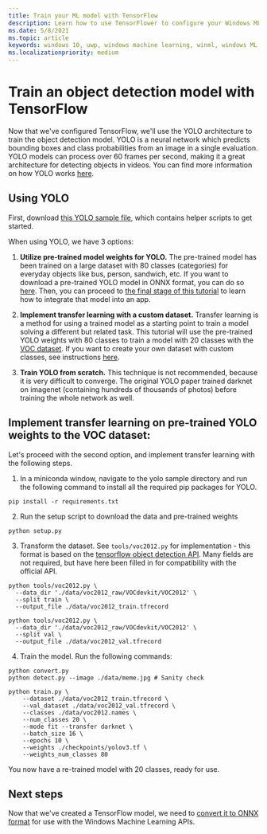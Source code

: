 ```yaml
---
title: Train your ML model with TensorFlow
description: Learn how to use TensorFlower to configure your Windows ML model.
ms.date: 5/8/2021
ms.topic: article
keywords: windows 10, uwp, windows machine learning, winml, windows ML, tutorials, pytorch
ms.localizationpriority: medium
---
```


# Train an object detection model with TensorFlow

Now that we've configured TensorFlow, we'll use the YOLO architecture to train the object detection model. YOLO is a neural network which predicts bounding boxes and class probabilities from an image in a single evaluation. YOLO models can process over 60 frames per second, making it a great architecture for detecting objects in videos. You can find more information on how YOLO works [here](https://arxiv.org/pdf/1506.02640v5.pdf).

## Using YOLO

First, download [this YOLO sample file](https://github.com/microsoft/DirectML/tree/master/TensorFlow/yolov3), which contains helper scripts to get started.

When using YOLO, we have 3 options:

1.	**Utilize pre-trained model weights for YOLO.** The pre-trained model has been trained on a large dataset with 80 classes (categories) for everyday objects like bus, person, sandwich, etc. If you want to download a pre-trained YOLO model in ONNX format, you can do so [here](https://github.com/microsoft/Windows-Machine-Learning/tree/master/Samples/Tutorial%20Samples/YOLOv4ObjectDetection). Then, you can proceed to [the final stage of this tutorial](tensorflow-deploy-model.md) to learn how to integrate that model into an app.

2.	**Implement transfer learning with a custom dataset.** Transfer learning is a method for using a trained model as a starting point to train a model solving a different but related task. This tutorial will use the pre-trained YOLO weights with 80 classes to train a model with 20 classes with the [VOC dataset](https://www.tensorflow.org/datasets/catalog/voc). If you want to create your own dataset with custom classes, see instructions [here](https://github.com/AlexeyAB/Yolo_mark).

3.	**Train YOLO from scratch.** This technique is not recommended, because it is very difficult to converge. The original YOLO paper trained darknet on imagenet (containing hundreds of thousands of photos) before training the whole network as well.

## Implement transfer learning on pre-trained YOLO weights to the VOC dataset:

Let's proceed with the second option, and implement transfer learning with the following steps.

1. In a miniconda window, navigate to the yolo sample directory and run the following command to install all the required pip packages for YOLO.

`pip install -r requirements.txt`

2. Run the setup script to download the data and pre-trained weights

`python setup.py`

3. Transform the dataset. See `tools/voc2012.py` for implementation - this format is based on the [tensorflow object detection API](https://github.com/tensorflow/models/tree/master/research/object_detection). Many fields are not required, but have here been filled in for compatibility with the official API.

```
python tools/voc2012.py \
  --data_dir './data/voc2012_raw/VOCdevkit/VOC2012' \
  --split train \
  --output_file ./data/voc2012_train.tfrecord

python tools/voc2012.py \
  --data_dir './data/voc2012_raw/VOCdevkit/VOC2012' \
  --split val \
  --output_file ./data/voc2012_val.tfrecord
```

4. Train the model. Run the following commands:

```
python convert.py
python detect.py --image ./data/meme.jpg # Sanity check

python train.py \
	--dataset ./data/voc2012_train.tfrecord \
	--val_dataset ./data/voc2012_val.tfrecord \
	--classes ./data/voc2012.names \
	--num_classes 20 \
	--mode fit --transfer darknet \
	--batch_size 16 \
	--epochs 10 \
	--weights ./checkpoints/yolov3.tf \
	--weights_num_classes 80 
```

You now have a re-trained model with 20 classes, ready for use.

## Next steps

Now that we've created a TensorFlow model, we need to [convert it to ONNX format](tensorflow-convert-model.md) for use with the Windows Machine Learning APIs.